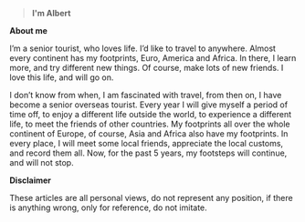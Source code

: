 

> **I'm Albert**


**About me**

I’m a senior tourist, who loves life. I’d like to travel to anywhere. Almost every continent has my footprints, Euro, America and Africa. In there, I learn more, and try different new things. Of course, make lots of new friends. I love this life, and will go on. 

 I don’t know from when, I am fascinated with travel, from then on, I have become a senior overseas tourist. Every year I will give myself a period of time off, to enjoy a different life outside the world, to experience a different life, to meet the friends of other countries. My footprints all over the whole continent of Europe, of course, Asia and Africa also have my footprints. In every place, I will meet some local friends, appreciate the local customs, and record them all. Now, for the past 5 years, my footsteps will continue, and will not stop.


**Disclaimer**

These articles are all personal views, do not represent any position, if there is anything wrong, only for reference, do not imitate.


